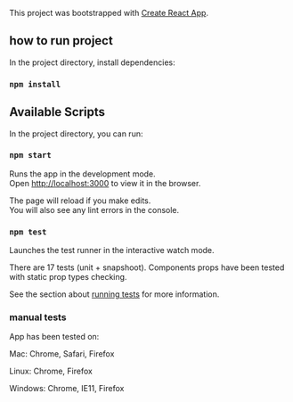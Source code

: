 This project was bootstrapped with [Create React App](https://github.com/facebookincubator/create-react-app).

## how to run project

In the project directory, install dependencies:

### `npm install`

## Available Scripts

In the project directory, you can run:

### `npm start`

Runs the app in the development mode.<br>
Open [http://localhost:3000](http://localhost:3000) to view it in the browser.

The page will reload if you make edits.<br>
You will also see any lint errors in the console.

### `npm test`

Launches the test runner in the interactive watch mode.

There are 17 tests (unit + snapshoot). Components props have been tested with static prop types checking.

See the section about [running tests](#running-tests) for more information.

### manual tests

App has been tested on:

Mac: Chrome, Safari, Firefox

Linux: Chrome, Firefox

Windows: Chrome, IE11, Firefox
